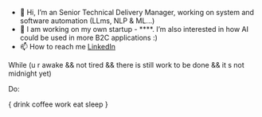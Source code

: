 - 👋 Hi, I’m an Senior Technical Delivery Manager, working on system and software automation (LLms, NLP & ML...)
- 👀 I am working on my own startup - ****. I’m also interested in how AI could be used in more B2C applications :)
- 📫 How to reach me <a href="https://www.linkedin.com/in/murilo-silvestre/" rel="nofollow">LinkedIn</a>


While (u r awake && not tired && there is still work to be done && it
s not midnight yet)
 
Do: 
 
{​​​​​
drink coffee
work
eat
sleep
}​​​​​


<!---
Irishglitch/Irishglitch is a ✨ special ✨ repository because its `README.md` (this file) appears on your GitHub profile.
You can click the Preview link to take a look at your changes.
--->


